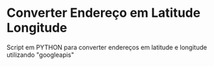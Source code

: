 # Converter Endereço em Latitude Longitude

Script em PYTHON para converter endereços em latitude e longitude utilizando "googleapis"